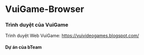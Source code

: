 # VuiGame-Browser
### Trình duyệt của VuiGame
Trình duyệt Web VuiGame: https://vuivideogames.blogspot.com/
#### Dự án của bTeam
